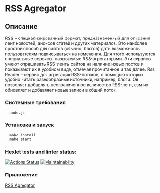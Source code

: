 # RSS Agregator
## Описание
RSS – специализированный формат, предназначенный для описания лент новостей, анонсов статей и других материалов. Это наиболее простой способ для сайтов (обычно, блогов) дать возможность пользователям подписываться на изменения. Для этого используются специальные сервисы, называемые RSS-агрегаторами. Эти сервисы умеют опрашивать RSS-ленты сайтов на наличие новых постов и показывают их в удобном виде, отмечая прочитанное и так далее.
Rss Reader – сервис для агрегации RSS-потоков, с помощью которых удобно читать разнообразные источники, например, блоги. Он позволяет добавлять неограниченное количество RSS-лент, сам их обновляет и добавляет новые записи в общий поток.
### Системные требования

```
  node.js
```

### Установка и запуск

```
  make install
  make start
```
### Hexlet tests and linter status:
[![Actions Status](https://github.com/AzamatAk/frontend-project-11/workflows/hexlet-check/badge.svg)](https://github.com/AzamatAk/frontend-project-11/actions) 
[![Maintainability](https://api.codeclimate.com/v1/badges/caa0527e2f87443e64fd/maintainability)](https://codeclimate.com/github/AzamatAk/frontend-project-11/maintainability)

### Приложение

[RSS Agregator]()